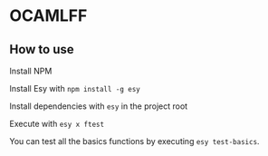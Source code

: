 # OCAMLFF

## How to use

Install NPM

Install Esy with `npm install -g esy`

Install dependencies with `esy` in the project root

Execute with `esy x ftest`

You can test all the basics functions by executing `esy test-basics`.